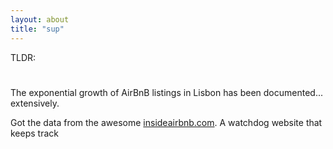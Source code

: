```yaml
---
layout: about
title: "sup"
---
```

TLDR: 

<h1 id="posts-label"></h1>

The exponential growth of AirBnB listings in Lisbon has been documented... extensively.

Got the data from the awesome [insideairbnb.com](). A watchdog website that keeps track 